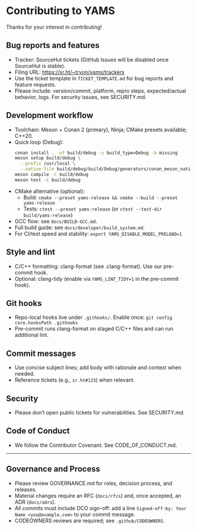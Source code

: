 # Contributing to YAMS

Thanks for your interest in contributing!

## Bug reports and features
- Tracker: SourceHut tickets (GitHub Issues will be disabled once SourceHut is stable).
- Filing URL: https://sr.ht/~trvon/yams/trackers
- Use the ticket template in `TICKET_TEMPLATE.md` for bug reports and feature requests.
- Please include: version/commit, platform, repro steps, expected/actual behavior, logs. For security issues, see SECURITY.md.

## Development workflow
- Toolchain: Meson + Conan 2 (primary), Ninja; CMake presets available; C++20.
- Quick loop (Debug):
  ```bash
  conan install . -of build/debug -s build_type=Debug -b missing
  meson setup build/debug \
    --prefix /usr/local \
    --native-file build/debug/build/Debug/generators/conan_meson_native.ini
  meson compile -C build/debug
  meson test -C build/debug
  ```
- CMake alternative (optional):
  - Build: `cmake --preset yams-release && cmake --build --preset yams-release`
  - Tests: `ctest --preset yams-release` (or `ctest --test-dir build/yams-release`)
- GCC flow: see `docs/BUILD-GCC.md`.
- Full build guide: see `docs/developer/build_system.md`.
- For CI/test speed and stability: `export YAMS_DISABLE_MODEL_PRELOAD=1`

## Style and lint
- C/C++ formatting: clang-format (see .clang-format). Use our pre-commit hook.
- Optional: clang-tidy (enable via `YAMS_LINT_TIDY=1` in the pre-commit hook).

## Git hooks
- Repo-local hooks live under `.githooks/`. Enable once: `git config core.hooksPath .githooks`
- Pre-commit runs clang-format on staged C/C++ files and can run additional lint.

## Commit messages
- Use concise subject lines; add body with rationale and context when needed.
- Reference tickets (e.g., `sr.ht#123`) when relevant.

## Security
- Please don’t open public tickets for vulnerabilities. See SECURITY.md.

## Code of Conduct
- We follow the Contributor Covenant. See CODE_OF_CONDUCT.md.

---

## Governance and Process
- Please review GOVERNANCE.md for roles, decision process, and releases.
- Material changes require an RFC (`docs/rfcs`) and, once accepted, an ADR (`docs/adrs`).
- All commits must include DCO sign-off: add a line `Signed-off-by: Your Name <you@example.com>` to your commit message.
- CODEOWNERS reviews are required; see `.github/CODEOWNERS`.
